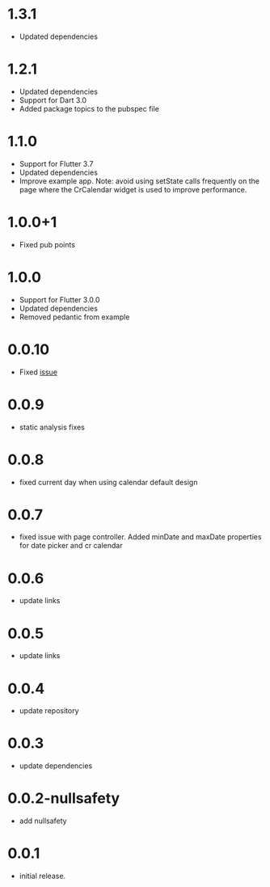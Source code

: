 # 1.3.1

- Updated dependencies
  
# 1.2.1

- Updated dependencies
- Support for Dart 3.0
- Added package topics to the pubspec file

# 1.1.0

- Support for Flutter 3.7
- Updated dependencies
- Improve example app. Note: avoid using setState calls frequently on the page where the CrCalendar
  widget is used to improve performance.

# 1.0.0+1

- Fixed pub points

# 1.0.0

- Support for Flutter 3.0.0
- Updated dependencies
- Removed pedantic from example

# 0.0.10

- Fixed [issue](https://github.com/Cleveroad/cr_calendar/issues/7)

# 0.0.9

- static analysis fixes

# 0.0.8

- fixed current day when using calendar default design

# 0.0.7

- fixed issue with page controller. Added minDate and maxDate properties for date picker and cr
  calendar

# 0.0.6

- update links

# 0.0.5

- update links

# 0.0.4

- update repository

# 0.0.3

- update dependencies

# 0.0.2-nullsafety

- add nullsafety

# 0.0.1

- initial release.












